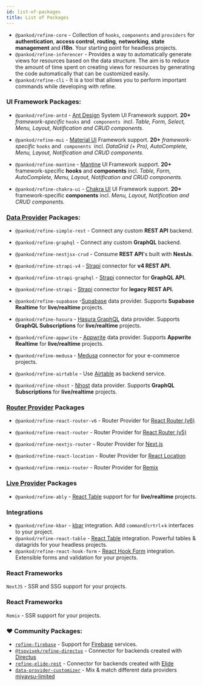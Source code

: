 ```yaml
---
id: list-of-packages
title: List of Packages
---
```


- `@pankod/refine-core` - Collection of `hooks`, `components` and `providers` for **authentication**, **access control**, **routing**, **networking**, **state management** and **i18n**. Your starting point for headless projects.
- `@pankod/refine-inferencer` - Provides a way to automatically generate views for resources based on the data structure. The aim is to reduce the amount of time spent on creating views for resources by generating the code automatically that can be customized easily. 
- `@pankod/refine-cli` - It is a tool that allows you to perform important commands while developing with refine.


### UI Framework Packages:

- `@pankod/refine-antd` -  [Ant Design](https://ant.design/) System UI Framework support.  **20+** *framework-specific*  `hooks` and  `components`  incl. *Table, Form, Select, Menu, Layout, Notification and CRUD components.*

- `@pankod/refine-mui` - [Material UI](https://mui.com/) Framework support. **20+** *framework-specific*  `hooks` and  `components`  incl. *DataGrid (+ Pro), AutoComplete, Menu, Layout, Notification and CRUD components.*

- `@pankod/refine-mantine` - [Mantine](https://mantine.dev/) UI Framework support. **20+** framework-specific **hooks** and **components** incl. *Table, Form, AutoComplete, Menu, Layout, Notification and CRUD components.*

- `@pankod/refine-chakra-ui` - [Chakra UI](https://chakra-ui.com/) UI Framework support. **20+** framework-specific **components** incl. *Menu, Layout, Notification and CRUD components.*

### [Data Provider](https://refine.dev/docs/core/providers/data-provider/) Packages:

  

- `@pankod/refine-simple-rest` - Connect any custom **REST API** backend.

- `@pankod/refine-graphql` - Connect any custom **GraphQL** backend.

- `@pankod/refine-nestjsx-crud` -  Consume **REST API**'s built with **NestJs**.

- `@pankod/refine-strapi-v4` - [Strapi](https://strapi.io/) connector for **v4 REST API.**

- `@pankod/refine-strapi-graphql` - [Strapi](https://strapi.io/) connector for **GraphQL API.**

- `@pankod/refine-strapi` - [Strapi](https://strapi.io/) connector for **legacy REST API.**

- `@pankod/refine-supabase` -[Supabase](https://supabase.com/) data provider. Supports **Supabase Realtime** for **live/realtime** projects.

- `@pankod/refine-hasura` -  [Hasura GraphQL](https://hasura.io/) data provider. Supports **GraphQL Subscriptions** for **live/realtime** projects.

- `@pankod/refine-appwrite` - [Appwrite](https://appwrite.io/) data provider. Supports **Appwrite Realtime** for **live/realtime** projects.

- `@pankod/refine-medusa` -  [Medusa](https://medusajs.com/) connector for your e-commerce projects.

- `@pankod/refine-airtable` - Use [Airtable](https://airtable.com/) as backend service.

- `@pankod/refine-nhost` -   [Nhost](https://nhost.io/) data provider. Supports **GraphQL Subscriptions** for **live/realtime** projects.


### [Router Provider](https://refine.dev/docs/core/providers/router-provider/) Packages


- `@pankod/refine-react-router-v6` - Router Provider for [React Router (v6)](https://reactrouter.com)

- `@pankod/refine-react-router` - Router Provider for [React Router (v5)](https://v5.reactrouter.com/)

- `@pankod/refine-nextjs-router` - Router Provider for [Next.js](https://nextjs.org/docs/api-reference/next/router#userouter)

- `@pankod/refine-react-location` - Router Provider for [React Location](https://github.com/tannerlinsley/react-location)

- `@pankod/refine-remix-router` - Router Provider for [Remix](https://remix.run/)


### [Live Provider](https://refine.dev/docs/core/providers/live-provider/) Packages


- `@pankod/refine-ably` - [React Table](https://ably.com/) support for for **live/realtime** projects.


### Integrations

- `@pankod/refine-kbar` - [kbar](https://kbar.vercel.app/) integration. Add `command`/`crtrl`+`k` interfaces to your project.
-  `@pankod/refine-react-table` - [React Table](https://tanstack.com/table/v8) integration. Powerful tables & datagrids for your headless projects. 
-  `@pankod/refine-react-hook-form` - [React Hook Form](https://react-hook-form.com/) integration. Extensible forms and validation for your projects.

### React Frameworks
 `NextJS` - SSR and SSG support for your projects.

### React Frameworks
 `Remix` - SSR support for your projects.

### ❤️ Community Packages:

- [`refine-firebase`](https://github.com/resulturan/refine-firebase) - Support for [Firebase](https://firebase.google.com/) services.
- [`@tspvivek/refine-directus`](https://github.com/tspvivek/refine-directus) - Connector for backends created with [Directus](https://directus.io/)
- [`refine-elide-rest`](https://github.com/chirdeeptomar/refine-elide-rest) - Connector for backends created with [Elide](https://elide.io/)
- [`data-provider-customizer`](https://github.com/miyavsu-limited/data-provider-customizer) - Mix & match different data providers [miyavsu-limited](https://github.com/miyavsu-limited)
